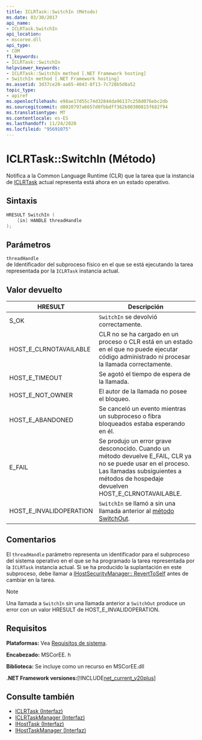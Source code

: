 ```yaml
---
title: ICLRTask::SwitchIn (Método)
ms.date: 03/30/2017
api_name:
- ICLRTask.SwitchIn
api_location:
- mscoree.dll
api_type:
- COM
f1_keywords:
- ICLRTask::SwitchIn
helpviewer_keywords:
- ICLRTask::SwitchIn method [.NET Framework hosting]
- SwitchIn method [.NET Framework hosting]
ms.assetid: 3d37ce20-aa65-4043-8f13-7c728b5d8a52
topic_type:
- apiref
ms.openlocfilehash: e98ae17d55c74d32844da96137c258d076ebc2db
ms.sourcegitcommit: d8020797a6657d0fbbdff362b80300815f682f94
ms.translationtype: MT
ms.contentlocale: es-ES
ms.lasthandoff: 11/24/2020
ms.locfileid: "95691075"
---
```

# <a name="iclrtaskswitchin-method"></a>ICLRTask::SwitchIn (Método)

Notifica a la Common Language Runtime (CLR) que la tarea que la instancia de [ICLRTask](iclrtask-interface.md) actual representa está ahora en un estado operativo.  
  
## <a name="syntax"></a>Sintaxis  
  
```cpp  
HRESULT SwitchIn (  
    [in] HANDLE threadHandle  
);  
```  
  
## <a name="parameters"></a>Parámetros  

 `threadHandle`  
 de Identificador del subproceso físico en el que se está ejecutando la tarea representada por la `ICLRTask` instancia actual.  
  
## <a name="return-value"></a>Valor devuelto  
  
|HRESULT|Descripción|  
|-------------|-----------------|  
|S_OK|`SwitchIn` se devolvió correctamente.|  
|HOST_E_CLRNOTAVAILABLE|CLR no se ha cargado en un proceso o CLR está en un estado en el que no puede ejecutar código administrado ni procesar la llamada correctamente.|  
|HOST_E_TIMEOUT|Se agotó el tiempo de espera de la llamada.|  
|HOST_E_NOT_OWNER|El autor de la llamada no posee el bloqueo.|  
|HOST_E_ABANDONED|Se canceló un evento mientras un subproceso o fibra bloqueados estaba esperando en él.|  
|E_FAIL|Se produjo un error grave desconocido. Cuando un método devuelve E_FAIL, CLR ya no se puede usar en el proceso. Las llamadas subsiguientes a métodos de hospedaje devuelven HOST_E_CLRNOTAVAILABLE.|  
|HOST_E_INVALIDOPERATION|`SwitchIn` se llamó a sin una llamada anterior al [método SwitchOut](iclrtask-switchout-method.md).|  
  
## <a name="remarks"></a>Comentarios  

 El `threadHandle` parámetro representa un identificador para el subproceso del sistema operativo en el que se ha programado la tarea representada por la `ICLRTask` instancia actual. Si se ha producido la suplantación en este subproceso, debe llamar a [IHostSecurityManager:: RevertToSelf](ihostsecuritymanager-reverttoself-method.md) antes de cambiar en la tarea.  
  
> [!NOTE]
> Una llamada a `SwitchIn` sin una llamada anterior a `SwitchOut` produce un error con un valor HRESULT de HOST_E_INVALIDOPERATION.  
  
## <a name="requirements"></a>Requisitos  

 **Plataformas:** Vea [Requisitos de sistema](../../get-started/system-requirements.md).  
  
 **Encabezado:** MSCorEE. h  
  
 **Biblioteca:** Se incluye como un recurso en MSCorEE.dll  
  
 **.NET Framework versiones:**[!INCLUDE[net_current_v20plus](../../../../includes/net-current-v20plus-md.md)]  
  
## <a name="see-also"></a>Consulte también

- [ICLRTask (Interfaz)](iclrtask-interface.md)
- [ICLRTaskManager (Interfaz)](iclrtaskmanager-interface.md)
- [IHostTask (Interfaz)](ihosttask-interface.md)
- [IHostTaskManager (Interfaz)](ihosttaskmanager-interface.md)

